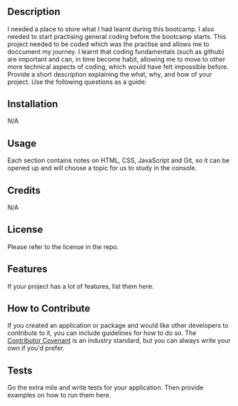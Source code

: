 # <Your-Project-Title>

## Description

I needed a place to store what I had learnt during this bootcamp. I also needed to start practising general coding before the bootcamp starts. This project needed to be coded which was the practise and allows me to doccument my journey. I learnt that coding fundamentals (such as github) are important and can, in time become habit, allowing me to move to other more technical aspects of coding, which would have felt impossible before.
Provide a short description explaining the what, why, and how of your project. Use the following questions as a guide:



## Installation

N/A

## Usage

Each section contains notes on HTML, CSS, JavaScript and Git, so it can be opened up and will choose a topic for us to study in the console.


## Credits

N/A

## License

Please refer to the license in the repo.

## Features

If your project has a lot of features, list them here.

## How to Contribute

If you created an application or package and would like other developers to contribute to it, you can include guidelines for how to do so. The [Contributor Covenant](https://www.contributor-covenant.org/) is an industry standard, but you can always write your own if you'd prefer.

## Tests

Go the extra mile and write tests for your application. Then provide examples on how to run them here.
